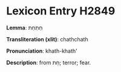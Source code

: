 # Lexicon Entry H2849

**Lemma**: חַתְחַת

**Transliteration (xlit)**: chathchath

**Pronunciation**: khath-khath'

**Description**:
from חַת; terror; fear.

